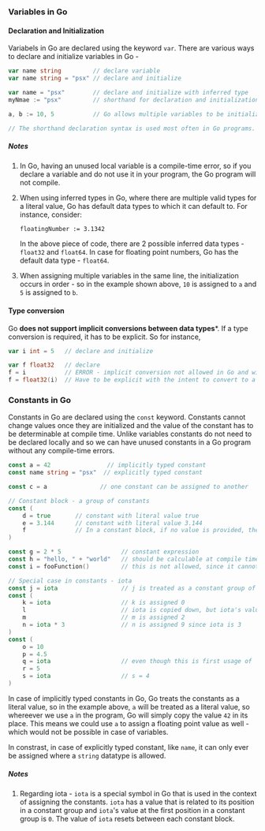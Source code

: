 ### Variables in Go

#### Declaration and Initialization
Variabels in Go are declared using the keyword `var`. There are various ways to declare and initialize variables in Go - 

```go
var name string         // declare variable
var name string = "psx" // declare and initialize

var name = "psx"        // declare and initialize with inferred type
myNmae := "psx"         // shorthand for declaration and initialization with inferred type

a, b := 10, 5           // Go allows multiple variables to be initialized all at once

// The shorthand declaration syntax is used most often in Go programs.
```

##### Notes
1. In Go, having an unused local variable is a compile-time error, so if you declare a variable and do not use it in your program, the Go program will not compile.
2. When using inferred types in Go, where there are multiple valid types for a literal value, Go has default data types to which it can default to. For instance, consider:

    `floatingNumber := 3.1342` 

    In the above piece of code, there are 2 possible inferred data types - `float32` and `float64`. In case for floating point numbers, Go has the default data type - `float64`. 
3. When assigning multiple variables in the same line, the initialization occurs in order - so in the example shown above, `10` is assigned to `a` and `5` is assigned to `b`.


#### Type conversion
Go **does not support implicit conversions between data types***. If a type conversion is required, it has to be explicit. So for instance, 

```go
var i int = 5   // declare and initialize

var f float32   // declare
f = i           // ERROR - implicit conversion not allowed in Go and will result in an error.
f = float32(i)  // Have to be explicit with the intent to convert to a different type.
```

### Constants in Go
Constants in Go are declared using the `const` keyword. Constants cannot change values once they are initialized and the value of the constant has to be determinable at compile time. Unlike variables constants do not need to be declared locally and so we can have unused constants in a Go program without any compile-time errors.

```go
const a = 42                // implicitly typed constant 
const name string = "psx"  // explicitly typed constant

const c = a               // one constant can be assigned to another

// Constant block - a group of constants
const (
    d = true       // constant with literal value true
    e = 3.144      // constant with literal value 3.144
    f              // In a constant block, if no value is provided, the value is copied from above - so f has 3.144
)

const g = 2 * 5                 // constant expression
const h = "hello, " + "world"   // should be calculable at compile time
const i = fooFunction()         // this is not allowed, since it cannot be determined at compile time. Functions require memory allocation which happens at runtime.

// Special case in constants - iota
const j = iota                  // j is treated as a constant group of size 1 and iota starts at 0, so j is assigned 0
const (
    k = iota                    // k is assigned 0
    l                           // iota is copied down, but iota's value is now updated to 1 (relative to its position in constant group) so l = 1
    m                           // m is assigned 2
    n = iota * 3                // n is assigned 9 since iota is 3
)
const (
    o = 10
    p = 4.5
    q = iota                    // even though this is first usage of `iota` in this group, since it is at 3rd position in group, it's value is 2
    r = 5
    s = iota                    // s = 4
)
```

In case of implicitly typed constants in Go, Go treats the constants as a literal value, so in the example above, `a` will be treated as a literal value, so whereever we use `a` in the program, Go will simply copy the value `42` in its place. This means we could use `a` to assign a floating point value as well - which would not be possible in case of variables.

In constrast, in case of explicitly typed constant, like `name`, it can only ever be assigned where a `string` datatype is allowed. 

##### Notes
1. Regarding iota - `iota` is a special symbol in Go that is used in the context of assigning the constants. `iota` has a value that is related to its position in a constant group and `iota`'s value at the first position in a constant group is `0`. The value of `iota` resets between each constant block. 
